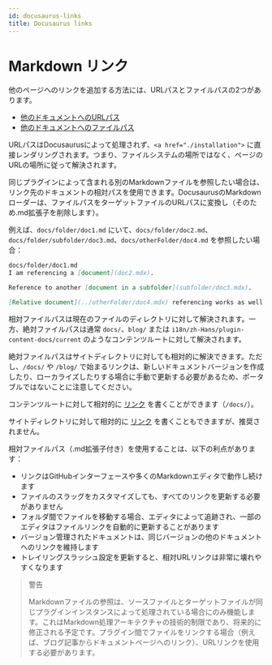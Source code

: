 ```yaml
---
id: docusaurus-links
title: Docusaurus links
---
```


# Markdown リンク

他のページへのリンクを追加する方法には、URLパスとファイルパスの2つがあります。

- [他のドキュメントへのURLパス](./installation)
- [他のドキュメントへのファイルパス](./installation.mdx)

URLパスはDocusaurusによって処理されず、`<a href="./installation">` に直接レンダリングされます。つまり、ファイルシステムの場所ではなく、ページのURLの場所に従って解決されます。

同じプラグインによって含まれる別のMarkdownファイルを参照したい場合は、リンク先のドキュメントの相対パスを使用できます。DocusaurusのMarkdownローダーは、ファイルパスをターゲットファイルのURLパスに変換し（そのため.md拡張子を削除します）。

例えば、`docs/folder/doc1.md` にいて、`docs/folder/doc2.md`、`docs/folder/subfolder/doc3.md`、`docs/otherFolder/doc4.md` を参照したい場合：

```markdown
docs/folder/doc1.md
I am referencing a [document](doc2.mdx).

Reference to another [document in a subfolder](subfolder/doc3.mdx).

[Relative document](../otherFolder/doc4.mdx) referencing works as well.
```

相対ファイルパスは現在のファイルのディレクトリに対して解決されます。一方、絶対ファイルパスは通常 `docs/`、`blog/` または `i18n/zh-Hans/plugin-content-docs/current` のようなコンテンツルートに対して解決されます。

絶対ファイルパスはサイトディレクトリに対しても相対的に解決できます。ただし、`/docs/` や `/blog/` で始まるリンクは、新しいドキュメントバージョンを作成したり、ローカライズしたりする場合に手動で更新する必要があるため、ポータブルではないことに注意してください。

コンテンツルートに対して相対的に [リンク](/otherFolder/doc4.mdx) を書くことができます（`/docs/`）。

サイトディレクトリに対して相対的に [リンク](/docs/otherFolder/doc4.mdx) を書くこともできますが、推奨されません。

相対ファイルパス（.md拡張子付き）を使用することは、以下の利点があります：

- リンクはGitHubインターフェースや多くのMarkdownエディタで動作し続けます
- ファイルのスラッグをカスタマイズしても、すべてのリンクを更新する必要がありません
- フォルダ間でファイルを移動する場合、エディタによって追跡され、一部のエディタはファイルリンクを自動的に更新することがあります
- バージョン管理されたドキュメントは、同じバージョンの他のドキュメントへのリンクを維持します
- トレイリングスラッシュ設定を更新すると、相対URLリンクは非常に壊れやすくなります

> 警告
>
> Markdownファイルの参照は、ソースファイルとターゲットファイルが同じプラグインインスタンスによって処理されている場合にのみ機能します。これはMarkdown処理アーキテクチャの技術的制限であり、将来的に修正される予定です。プラグイン間でファイルをリンクする場合（例えば、ブログ記事からドキュメントページへのリンク）、URLリンクを使用する必要があります。